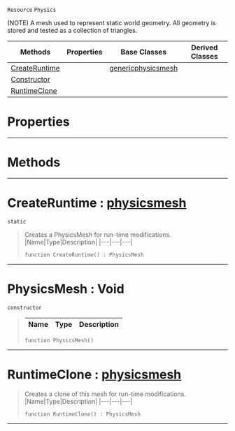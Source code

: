  `Resource` `Physics`



(NOTE) A mesh used to represent static world geometry. All geometry is stored and tested as a collection of triangles.

|Methods|Properties|Base Classes|Derived Classes|
|---|---|---|---|
|[ CreateRuntime](https://github.com/PlasmaEngine/PlasmaDocs/blob/master/code_reference/class_reference/physicsmesh.markdown#createruntime-plasma-engin)| |[genericphysicsmesh](https://github.com/PlasmaEngine/PlasmaDocs/blob/master/code_reference/class_reference/genericphysicsmesh.markdown)| |
|[ Constructor](https://github.com/PlasmaEngine/PlasmaDocs/blob/master/code_reference/class_reference/physicsmesh.markdown#physicsmesh-void)| | | |
|[ RuntimeClone](https://github.com/PlasmaEngine/PlasmaDocs/blob/master/code_reference/class_reference/physicsmesh.markdown#runtimeclone-plasma-engine)| | | |


 #  Properties


---  
 #  Methods


---  
 #  CreateRuntime : [physicsmesh](https://github.com/PlasmaEngine/PlasmaDocs/blob/master/code_reference/class_reference/physicsmesh.markdown)

 `static`

> Creates a PhysicsMesh for run-time modifications.
> |Name|Type|Description|
> |---|---|---|
> ``` lang=cpp, name=Lightning
> function CreateRuntime() : PhysicsMesh
> ``` 


---  
 #  PhysicsMesh : Void

 `constructor`

> 
> |Name|Type|Description|
> |---|---|---|
> ``` lang=cpp, name=Lightning
> function PhysicsMesh()
> ``` 


---  
 #  RuntimeClone : [physicsmesh](https://github.com/PlasmaEngine/PlasmaDocs/blob/master/code_reference/class_reference/physicsmesh.markdown)

> Creates a clone of this mesh for run-time modifications.
> |Name|Type|Description|
> |---|---|---|
> ``` lang=cpp, name=Lightning
> function RuntimeClone() : PhysicsMesh
> ``` 


---  
 

 